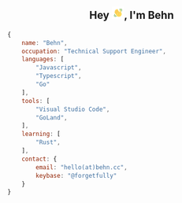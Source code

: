 <h2 align=center>Hey <img src="assets/wave.gif" width="25px">, I'm Behn</h2>

```js
{
    name: "Behn",
    occupation: "Technical Support Engineer",
    languages: [
        "Javascript",
        "Typescript",
        "Go"
    ],
    tools: [
        "Visual Studio Code",
        "GoLand",
    ],
    learning: [
        "Rust",
    ],
    contact: {
        email: "hello(at)behn.cc",
        keybase: "@forgetfully"
    }
}
  ```
